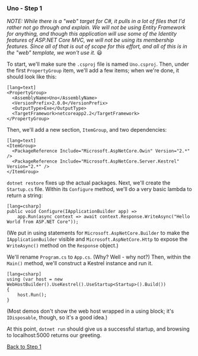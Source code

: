 ### Uno - Step 1

_NOTE: While there is a "web" target for C#, it pulls in a lot of files that I'd rather not go through and explain.  We
will not be using Entity Framework for anything, and though this application will use some of the Identity features of
ASP.NET Core MVC, we will not be using its membership features.  Since all of that is out of scope for this effort, and
all of this is in the "web" template, we won't use it._  😃

To start, we'll make sure the `.csproj` file is named `Uno.csproj`. Then, under the first `PropertyGroup` item, we'll add a few items; when we're done, it should look like this:

    [lang=text]
    <PropertyGroup>
      <AssemblyName>Uno</AssemblyName>
      <VersionPrefix>2.0.0</VersionPrefix>
      <OutputType>Exe</OutputType>
      <TargetFramework>netcoreapp2.2</TargetFramework>
    </PropertyGroup>

Then, we'll add a new section, `ItemGroup`, and two dependencies:

    [lang=text]
    <ItemGroup>
      <PackageReference Include="Microsoft.AspNetCore.Owin" Version="2.*" />
      <PackageReference Include="Microsoft.AspNetCore.Server.Kestrel" Version="2.*" />
    </ItemGroup>

`dotnet restore` fixes up the actual packages.  Next, we'll create the `Startup.cs` file.  Within its `Configure` method, we'll do a very basic lambda to return a string:

    [lang=csharp]
    public void Configure(IApplicationBuilder app) =>
        app.Run(async context => await context.Response.WriteAsync("Hello World from ASP.NET Core"));

(We put in using statements for `Microsoft.AspNetCore.Builder` to make the `IApplicationBuilder` visible and `Microsoft.AspNetCore.Http` to expose the `WriteAsync()` method on the `Response` object.)

We'll rename `Program.cs` to `App.cs`.  (Why?  Well - why not?)  Then, within the `Main()` method, we'll construct a Kestrel instance and run it.

    [lang=csharp]
    using (var host = new WebHostBuilder().UseKestrel().UseStartup<Startup>().Build())
    {
        host.Run();
    }

(Most demos don't show the web host wrapped in a using block; it's `IDisposable`, though, so it's a good idea.)

At this point, `dotnet run` should give us a successful startup, and browsing to localhost:5000 returns our greeting.

[Back to Step 1](../step1)